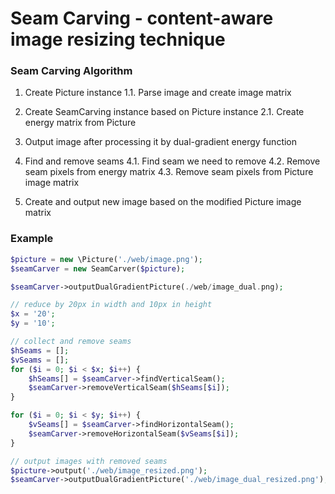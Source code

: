 # Seam Carving - content-aware image resizing technique

### Seam Carving Algorithm

1. Create Picture instance
  1.1. Parse image and create image matrix
 
2. Create SeamCarving instance based on Picture instance
  2.1. Create energy matrix from Picture

3. Output image after processing it by dual-gradient energy function

4. Find and remove seams
  4.1. Find seam we need to remove
  4.2. Remove seam pixels from energy matrix
  4.3. Remove seam pixels from Picture image matrix

5. Create and output new image based on the modified Picture image matrix


### Example

```php
$picture = new \Picture('./web/image.png');
$seamCarver = new SeamCarver($picture);

$seamCarver->outputDualGradientPicture(./web/image_dual.png);

// reduce by 20px in width and 10px in height
$x = '20';
$y = '10';

// collect and remove seams
$hSeams = [];
$vSeams = [];
for ($i = 0; $i < $x; $i++) {
	$hSeams[] = $seamCarver->findVerticalSeam();
	$seamCarver->removeVerticalSeam($hSeams[$i]);
}

for ($i = 0; $i < $y; $i++) {
	$vSeams[] = $seamCarver->findHorizontalSeam();
	$seamCarver->removeHorizontalSeam($vSeams[$i]);
}

// output images with removed seams
$picture->output('./web/image_resized.png');
$seamCarver->outputDualGradientPicture('./web/image_dual_resized.png');
```